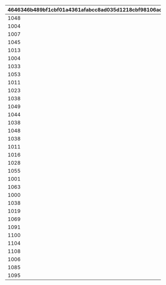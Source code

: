 |4646346b489bf1cbf01a4361afabcc8ad035d1218cbf98106adedae943a5a71e|bcbbbb2f83a4d6f3e2b986deaa7aabbb9ff8c851d550042eea696caf6673ed7b|efa4b7f899a69e15a759a63dd7aa6febc1de44f9087b31b00e27c0569c41b786|1b5919f31c44ddb125545243821b71bbc58c7b4fc1ed5d0f5c9224b933cb7bf7|05c4e0f7387f3f54abff905fecfff544d800637785693bb166b92b43c72f75aa|
| --- | --- | --- | --- | --- |
|1048|1045|1025|1037|1|
|1004|1006|1003|1062|2|
|1007|1006|1003|1029|3|
|1045|1062|1047|1025|4|
|1013|1022|1043|1003|5|
|1004|1019|1006|1048|6|
|1033|1003|1062|1037|7|
|1053|1059|1056|1050|8|
|1011|1034|1001|1030|9|
|1023|1026|1063|1046|10|
|1038|1044|1020|1014|11|
|1049|1040|1017|1008|12|
|1044|1020|1023|1017|13|
|1038|1020|1017|1001|14|
|1048|1008|1030|1036|15|
|1038|1011|1044|1004|16|
|1011|1022|1043|1005|17|
|1016|1047|1046|1042|18|
|1028|1063|1014|1041|19|
|1055|1058|1052|1061|20|
|1001|1024|1025|1031|21|
|1063|1005|1024|1064|22|
|1000|1044|1040|1066|23|
|1038|1010|1000|1076|24|
|1019|1043|1003|1077|25|
|1069|1068|1070|1071|26|
|1091|1090|1092|1089|27|
|1100|1099|1098|1097|28|
|1104|1103|1102|1101|29|
|1108|1107|1106|1105|30|
|1006|1021|1012|1083|31|
|1085|1084|1087|1086|32|
|1095|1096|1094|1093|33|